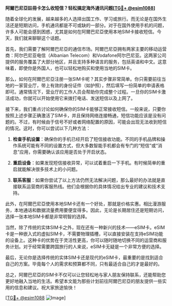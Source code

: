 **阿爾巴尼亞註冊卡怎么收短信？轻松搞定海外通讯问题[[TG💪+ @esim1088](https://t.me/s/esim1088)]**

随着全球化的发展，越来越多的人选择出国工作、学习或旅行。而无论是在国外生活还是短期访问，手机通讯都是不可或缺的一部分。对于在国外使用手机的问题，许多人可能会感到困惑，尤其是如何在阿爾巴尼亞使用本地SIM卡接收短信。今天，我们就来聊聊这个话题。

首先，我们需要了解阿爾巴尼亞的通信市场。阿爾巴尼亞拥有两家主要的移动运营商：阿尔巴尼亚电信（Albanian Telecom）和Vodafone阿尔巴尼亚。这两家公司提供的服务覆盖了大部分地区，并且支持多种语言的服务，包括英语和中文。这意味着，即使你是外国人，也可以轻松地购买和使用当地的SIM卡。

那么，如何在阿爾巴尼亞注册一张SIM卡呢？其实步骤非常简单。你只需要前往当地的一家营业厅，带上有效的身份证件（如护照），然后填写一份简单的申请表格即可。通常情况下，营业厅的工作人员会帮助你完成整个过程。一旦你的SIM卡激活成功，你就可以开始使用它来拨打电话、发送短信以及上网了。

接下来，我们重点讨论如何确保你的SIM卡能够正常接收短信。一般来说，只要你按照上述步骤正确激活了SIM卡，并且保持网络连接畅通，短信功能应该是没有问题的。不过，有时候由于信号不好或者网络配置的原因，可能会出现无法收到短信的情况。这时，你可以尝试以下几种方法：

1. **检查手机设置**：确保你的手机已经开启了短信接收功能。不同的手机品牌和操作系统可能有不同的设置方式，但大多数智能手机都会有专门的“短信”或“消息”应用，你需要确认该应用是否处于开启状态。

2. **重启设备**：如果发现短信接收异常，可以试着重启一下手机。有时候简单的重启就能解决很多技术上的小问题。

3. **联系客服**：如果你尝试了以上方法仍然无法解决问题，那么最好的办法就是直接联系运营商的客服热线。他们会根据你的具体情况给出专业的建议和技术支持。

此外，在阿爾巴尼亞使用本地SIM卡还有一个好处，那就是价格实惠。相比漫游服务，本地通话和数据流量费用要便宜得多。因此，无论是长期居住还是短期访问，选择一张本地SIM卡都是非常明智的选择。

当然，除了传统的实体SIM卡之外，现在还有一种新兴的技术——eSIM卡。eSIM卡是一种嵌入式的虚拟SIM卡，不需要物理插槽，可以直接安装在支持eSIM功能的设备上。这种卡的优势在于灵活性更高，你可以随时随地切换不同的运营商和服务计划。对于经常需要跨国旅行的人来说，eSIM卡无疑是一个非常方便的选择。

最后，无论你是选择传统的实体SIM卡还是现代的eSIM卡，最重要的是找到适合自己的方案。毕竟每个人的需求和预算都不同，只有最适合自己的才是最好的。

总之，阿爾巴尼亞的SIM卡不仅可以让您轻松地与家人朋友保持联系，还能帮助您更好地融入当地的生活。希望本文能为那些计划前往阿爾巴尼亞的朋友提供一些实用的信息和建议。祝大家旅途愉快！

[[TG💪+ @esim1088](https://t.me/s/esim1088) ![Image](https://i.postimg.cc/4NQfJmqS/Snipaste-2025-05-13-00-14-12.png)]
